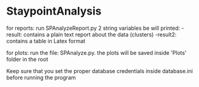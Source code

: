 # StaypointAnalysis

for reports: run SPAnalyzeReport.py 2 string variables be will printed: 
-result: contains a plain text report about the data (clusters)
-result2: contains a table in Latex format

for plots: run the file: SPAnalyze.py. the plots will be saved inside 'Plots' folder in the root

Keep sure that you set the proper database credentials inside database.ini before running the program
